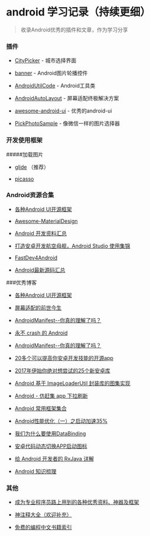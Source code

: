 # android 学习记录（持续更细）

>收录Android优秀的插件和文章，作为学习分享

### 插件

* [CityPicker](https://github.com/zaaach/CityPicker) - 城市选择界面

* [banner](https://github.com/youth5201314/banner) - Android图片轮播控件

* [AndroidUtilCode](https://github.com/Blankj/AndroidUtilCode) - Android工具类

* [AndroidAutoLayout](https://github.com/hongyangAndroid/AndroidAutoLayout) - 屏幕适配终极解决方案

* [awesome-android-ui](https://github.com/hongyangAndroid/AndroidAutoLayout) - 优秀的android-ui

* [PickPhotoSample](https://github.com/Werb/PickPhotoSample) - 像微信一样的图片选择器



### 开发使用框架

#####加载图片

* [glide](https://github.com/bumptech/glide) （推荐）

* [picasso](https://github.com/square/picasso)






### Android资源合集

* [各种Android UI开源框架](https://github.com/Tim9Liu9/TimLiu-Android)

* [Awesome-MaterialDesign](https://github.com/lightSky/Awesome-MaterialDesign)

* [Android 开发资料汇总](https://github.com/tonycheng93/Android-development-summary)   

* [打造安卓开发航空母舰，Android Studio 使用集锦](https://github.com/jp1017/Android-Development-Aircraft-Carrier)
  
* [FastDev4Android](https://github.com/jiangqqlmj/FastDev4Android)

* [Android最新源码汇总](http://androidblog.cn/index.php/Source/)
   

###优秀博客

* [各种Android UI开源框架](https://github.com/Tim9Liu9/TimLiu-Android)

* [屏幕适配的前世今生](http://blog.csdn.net/lin_t_s/article/details/55271002)

* [AndroidManifest--你真的理解了吗？](http://www.jianshu.com/p/6ed30112d4a4)

* [永不 crash 的 Android](https://gold.xitu.io/entry/58a54482128fe1006463406f)

* [AndroidManifest--你真的理解了吗？](http://www.jcodecraeer.com/a/anzhuokaifa/androidkaifa/2017/0214/7114.html)

* [20多个可以提高你安卓开发技能的开源app](https://github.com/inferjay/AndroidDevTools)  

* [2017年伊始你绝对想尝试的25个新安卓库](http://www.jcodecraeer.com/a/anzhuokaifa/androidkaifa/2017/0216/7122.html)  

* [Android 基于 ImageLoaderUtil 封装库的图集实现](https://gold.xitu.io/entry/58a664368d6d810057caae6c)  

* [Android - 仿赶集 app 下拉刷新](http://sangenan.top/2017/01/11/donkeyRefresh/)  

* [Android 常用框架集合](https://gold.xitu.io/post/5875da3cac502e006476de1a)  

* [Android性能优化（一）之启动加速35%](https://gold.xitu.io/post/5874bff0128fe1006b443fa0)  

* [我们为什么要使用DataBinding](https://gold.xitu.io/entry/58a8fada5c497d005fbd8bd3)  

* [安卓代码动态切换APP启动图标](http://blog.csdn.net/hansion3333/article/details/54946304)

* [给 Android 开发者的 RxJava 详解](http://gank.io/post/560e15be2dca930e00da1083)

* [Android 知识梳理](https://gold.xitu.io/post/587dbaf9570c3522010e400e?utm_source=gold_browser_extension)





### 其他

* [成为专业程序员路上用到的各种优秀资料、神器及框架](https://gold.xitu.io/entry/58a57529128fe1006465864d)  

* [神注释大全（欢迎补充）](https://gold.xitu.io/entry/58758081ac502e006c359757) 

* [免费的编程中文书籍索引](https://github.com/justjavac/free-programming-books-zh_CN ) 



 







